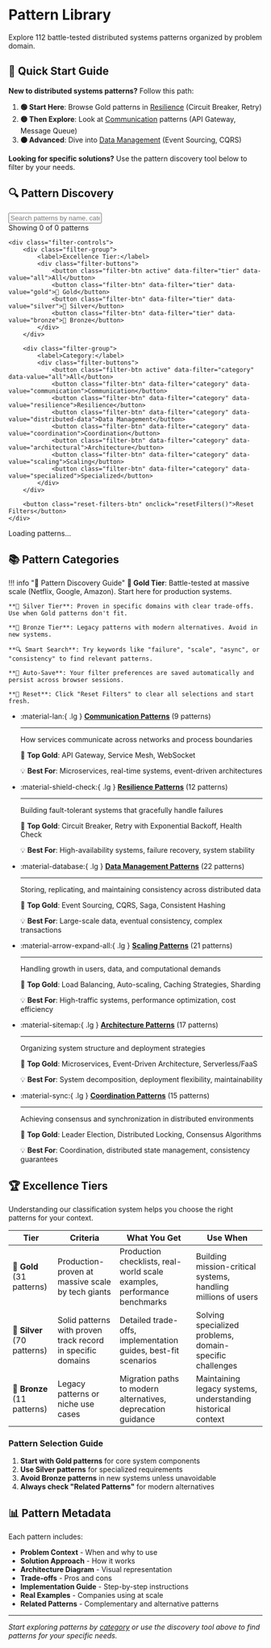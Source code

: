 # Pattern Library

Explore 112 battle-tested distributed systems patterns organized by problem domain.

## 🚀 Quick Start Guide

**New to distributed systems patterns?** Follow this path:

1. **🟢 Start Here**: Browse Gold patterns in [Resilience](resilience/) (Circuit Breaker, Retry)
2. **🟡 Then Explore**: Look at [Communication](communication/) patterns (API Gateway, Message Queue)
3. **🟠 Advanced**: Dive into [Data Management](data-management/) (Event Sourcing, CQRS)

**Looking for specific solutions?** Use the pattern discovery tool below to filter by your needs.

## 🔍 Pattern Discovery

<div class="pattern-filter-container">
    <div class="filter-header">
        <input type="text" id="pattern-search" placeholder="Search patterns by name, category, or description..." />
        <div class="pattern-count">
            Showing <span id="filtered-count">0</span> of <span id="total-count">0</span> patterns
        </div>
    </div>
    
    <div class="filter-controls">
        <div class="filter-group">
            <label>Excellence Tier:</label>
            <div class="filter-buttons">
                <button class="filter-btn active" data-filter="tier" data-value="all">All</button>
                <button class="filter-btn" data-filter="tier" data-value="gold">🥇 Gold</button>
                <button class="filter-btn" data-filter="tier" data-value="silver">🥈 Silver</button>
                <button class="filter-btn" data-filter="tier" data-value="bronze">🥉 Bronze</button>
            </div>
        </div>
        
        <div class="filter-group">
            <label>Category:</label>
            <div class="filter-buttons">
                <button class="filter-btn active" data-filter="category" data-value="all">All</button>
                <button class="filter-btn" data-filter="category" data-value="communication">Communication</button>
                <button class="filter-btn" data-filter="category" data-value="resilience">Resilience</button>
                <button class="filter-btn" data-filter="category" data-value="distributed-data">Data Management</button>
                <button class="filter-btn" data-filter="category" data-value="coordination">Coordination</button>
                <button class="filter-btn" data-filter="category" data-value="architectural">Architecture</button>
                <button class="filter-btn" data-filter="category" data-value="scaling">Scaling</button>
                <button class="filter-btn" data-filter="category" data-value="specialized">Specialized</button>
            </div>
        </div>
        
        <button class="reset-filters-btn" onclick="resetFilters()">Reset Filters</button>
    </div>
</div>

<div id="pattern-grid" class="pattern-grid">
    <!-- Patterns will be dynamically loaded here -->
    <div class="loading-spinner">Loading patterns...</div>
</div>

## 📚 Pattern Categories

!!! info "📖 Pattern Discovery Guide"
    **🥇 Gold Tier**: Battle-tested at massive scale (Netflix, Google, Amazon). Start here for production systems.
    
    **🥈 Silver Tier**: Proven in specific domains with clear trade-offs. Use when Gold patterns don't fit.
    
    **🥉 Bronze Tier**: Legacy patterns with modern alternatives. Avoid in new systems.
    
    **🔍 Smart Search**: Try keywords like "failure", "scale", "async", or "consistency" to find relevant patterns.
    
    **💾 Auto-Save**: Your filter preferences are saved automatically and persist across browser sessions.
    
    **🔄 Reset**: Click "Reset Filters" to clear all selections and start fresh.

<div class="grid cards" markdown>

- :material-lan:{ .lg } **[Communication Patterns](communication/)** (9 patterns)
    
    ---
    
    How services communicate across networks and process boundaries
    
    🥇 **Top Gold**: API Gateway, Service Mesh, WebSocket
    
    💡 **Best For**: Microservices, real-time systems, event-driven architectures

- :material-shield-check:{ .lg } **[Resilience Patterns](resilience/)** (12 patterns)
    
    ---
    
    Building fault-tolerant systems that gracefully handle failures
    
    🥇 **Top Gold**: Circuit Breaker, Retry with Exponential Backoff, Health Check
    
    💡 **Best For**: High-availability systems, failure recovery, system stability

- :material-database:{ .lg } **[Data Management Patterns](data-management/)** (22 patterns)
    
    ---
    
    Storing, replicating, and maintaining consistency across distributed data
    
    🥇 **Top Gold**: Event Sourcing, CQRS, Saga, Consistent Hashing
    
    💡 **Best For**: Large-scale data, eventual consistency, complex transactions

- :material-arrow-expand-all:{ .lg } **[Scaling Patterns](scaling/)** (21 patterns)
    
    ---
    
    Handling growth in users, data, and computational demands
    
    🥇 **Top Gold**: Load Balancing, Auto-scaling, Caching Strategies, Sharding
    
    💡 **Best For**: High-traffic systems, performance optimization, cost efficiency

- :material-sitemap:{ .lg } **[Architecture Patterns](architecture/)** (17 patterns)
    
    ---
    
    Organizing system structure and deployment strategies
    
    🥇 **Top Gold**: Microservices, Event-Driven Architecture, Serverless/FaaS
    
    💡 **Best For**: System decomposition, deployment flexibility, maintainability

- :material-sync:{ .lg } **[Coordination Patterns](coordination/)** (15 patterns)
    
    ---
    
    Achieving consensus and synchronization in distributed environments
    
    🥇 **Top Gold**: Leader Election, Distributed Locking, Consensus Algorithms
    
    💡 **Best For**: Coordination, distributed state management, consistency guarantees

</div>

## 🏆 Excellence Tiers

Understanding our classification system helps you choose the right patterns for your context.

| Tier | Criteria | What You Get | Use When |
|------|----------|--------------|----------|
| 🥇 **Gold** (31 patterns) | Production-proven at massive scale by tech giants | Production checklists, real-world scale examples, performance benchmarks | Building mission-critical systems, handling millions of users |
| 🥈 **Silver** (70 patterns) | Solid patterns with proven track record in specific domains | Detailed trade-offs, implementation guides, best-fit scenarios | Solving specialized problems, domain-specific challenges |  
| 🥉 **Bronze** (11 patterns) | Legacy patterns or niche use cases | Migration paths to modern alternatives, deprecation guidance | Maintaining legacy systems, understanding historical context |

### Pattern Selection Guide

1. **Start with Gold patterns** for core system components
2. **Use Silver patterns** for specialized requirements  
3. **Avoid Bronze patterns** in new systems unless unavoidable
4. **Always check "Related Patterns"** for modern alternatives

## 📊 Pattern Metadata

Each pattern includes:
- **Problem Context** - When and why to use
- **Solution Approach** - How it works
- **Architecture Diagram** - Visual representation
- **Trade-offs** - Pros and cons
- **Implementation Guide** - Step-by-step instructions
- **Real Examples** - Companies using at scale
- **Related Patterns** - Complementary and alternative patterns

---

*Start exploring patterns by [category](communication/) or use the discovery tool above to find patterns for your specific needs.*